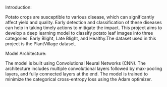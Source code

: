 Introduction:

Potato crops are susceptible to various disease, which can significantly affect yield and quality. Early detection and classification of these diseases can help in taking timely actions to mitigate the impact. This project aims to develop a deep learning model to classify potato leaf images into three categories: Early Blight, Late Blight, and Healthy.The dataset used in this project is the PlantVillage dataset. 

Model Architecture:

The model is built using Convolutional Neural Networks (CNN). The architecture includes multiple convolutional layers followed by max-pooling layers, and fully connected layers at the end. The model is trained to minimize the categorical cross-entropy loss using the Adam optimizer.
